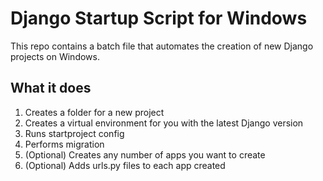 # Django Startup Script for Windows
This repo contains a batch file that automates the creation of new Django projects on Windows.

## What it does
1. Creates a folder for a new project
2. Creates a virtual environment for you with the latest Django version
3. Runs startproject config
4. Performs migration
5. (Optional) Creates any number of apps you want to create
6. (Optional) Adds urls.py files to each app created
